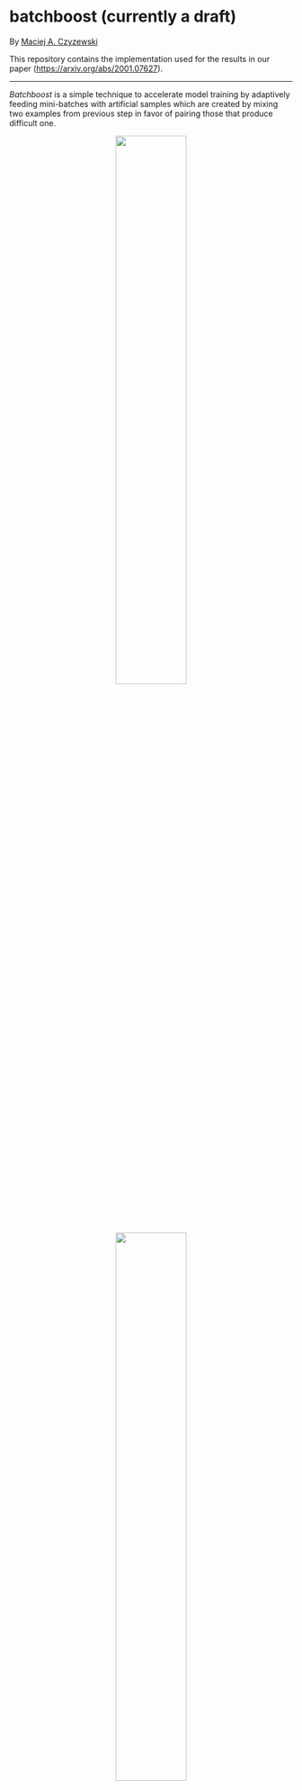 # batchboost (currently a draft)
By [Maciej A. Czyzewski](https://github.com/maciejczyzewski)

This repository contains the implementation used for the results in
our paper (https://arxiv.org/abs/2001.07627).

---

_Batchboost_ is a simple technique to accelerate model training by adaptively
feeding mini-batches with artificial samples which are created by mixing two
examples from previous step in favor of pairing those that produce difficult one.

<div align="center">
	<img src="figures/figure-abstract.png" width="50%">
	<img src="figures/figure-feeding.png" width="50%">
</div>

## Introduction

*UPDATE 24/01/2020:* Thank you for your e-mails asking about _batchboost_. As promised, I will update the results soon and present comparisons with other solutions (paperswithcode.com). This is a draft and research needs to be continued to be complete work, if someone is interested in helping me, please contact.

### Overview

<div align="left">
	<a href="https://arxiv.org/abs/2001.07627">
		<img src="paper/arxiv-abstract-shadow.png" height="325">
	</a>
</div>

### Results

*[Coming]* comparison of _batchboost_ applied: to different architectures, to different problems (small datasets), for training GAN-s, with/without augmentation, with different parameters {window_normal, window_boost, factor} (hyperparameter tuning).

The results will be updated and saved to `[results/](https://github.com/maciejczyzewski/batchboost/tree/master/results)`.

<b>Underfitting & Stabilizing Training</b>
<div>
	<img src="figures/for-repository-1.png" height="325">
</div>
_Figure 1:_ Evaluation on _CIFAR-10_, for _EfficientNet-b0_ and
_SGD(weight-decay=10e-4, lr=0.1)_ (as recommended in the _mixup_ research), same
parameters for each model. As a result, the models behave differently, although
they differ only in the method of constructing the mini-batch.

<b>Overfitting (comparison to mixup)</b>
<div>
	<img src="figures/for-repository-2.png" height="325">
</div>
_Figure 2:_ _batchboost_ is a new state-of-the-art because it is a slightly better than _mixup_ (here _mixup_ has been tuned for best parameters, _batchboost_ uses configuration from _Figure 1_).

## Requirements and Installation

* A computer running macOS or Linux
* For training new models, you'll also need a NVIDIA GPU and [NCCL](https://github.com/NVIDIA/nccl)
* Python version 3.6
* A [PyTorch installation](http://pytorch.org/)

## Training

Use `python train.py` to train a new model.
Here is an example setting:
```bash
# for batchboost
$ CUDA_VISIBLE_DEVICES=0 python3 train.py --decay=1e-4 --no-augment --seed=1 \
	--name=batchboost --model=efficientnet-b0 --epoch=30
# for mixup
$ CUDA_VISIBLE_DEVICES=0 python3 train.py --decay=1e-4 --no-augment --seed=1 \
	--name=mixup --model=efficientnet-b0 --epoch=30
```

## Using

File (`batchboost.py`)[https://github.com/maciejczyzewski/batchboost/tree/master/batchboost.py] should be portable, just copy into your path and write the following:

```python3
from batchboost import BatchBoost

# how to calculate error per sample?
def fn_error(outputs, targets):
    logsoftmax = nn.LogSoftmax(dim=1)
    return torch.sum(-outputs * logsoftmax(targets), dim=1)

# how to represent target in linear form (label -> one-hot)
def fn_linearize(x, num_classes=10):
    _x = torch.zeros(x.size(0), num_classes)
    _x[range(x.size(0)), x] = 1
    return _x

# how to get back (one-hot -> label)
def fn_unlinearize(x):
    _, _x = torch.max(x, 1)
    return _x

BatchBoost.fn_error = fn_error
BatchBoost.fn_linearize = fn_linearize
BatchBoost.fn_unlinearize = fn_unlinearize

#     if you don't want to train everything using `batchboost` method
# epoch: [... -> window_normal -> window_boost -> window_normal -> ...]
#               (  batches    )  (  batches   )  (  batches    )

BB = BatchBoost(
    alpha=args.alpha, # alpha parameter for mixup
    window_normal=0,  # consecutive batch fits: normal
    window_boost=10,  #                       : batchboost
    factor=1 / 2,     # ratio between new information and feeded/mixed
    use_cuda=True,
)
```

And slightly change your training loop:

```python3
for batch_idx, (new_inputs, new_targets) in enumerate(trainloader):
	if use_cuda:
		new_inputs, new_targets = new_inputs.cuda(), new_targets.cuda()

	# -----> (a) feed with new information
	if not BB.feed(new_inputs, new_targets):
		continue
	
	# -----> (b) apply concat: BB.inputs, BB.targets
	outputs = net(BB.inputs)

	# -----> (c) calculate: loss (mixup like style \lambda)
	loss = BB.criterion(criterion, outputs)

	train_loss += loss.data
	_, predicted = torch.max(outputs.data, 1)
	total += BB.inputs.size(0) # -----> remember to use concat

	# -----> (d) calculate: accuracy
	correct += BB.correct(predicted)

	# -----> (e) pairing & mixing
	BB.mixing(criterion, outputs)

	...
```

## Citation

If you find _batchboost_ useful in your research, please consider citing:

```bibtex
@misc{czyzewski2020batchboost,
    title={batchboost: regularization for stabilizing training with resistance to underfitting & overfitting},
    author={Maciej A. Czyzewski},
    year={2020},
    eprint={2001.07627},
    archivePrefix={arXiv},
    primaryClass={cs.LG}
}
```

## License

Implemented as fork of ["mixup-cifar10 / facebook"](https://github.com/facebookresearch/mixup-cifar10).
This project is CC-BY-NC-licensed.

<img src="figures/pp_logo.jpg" width="150px">

